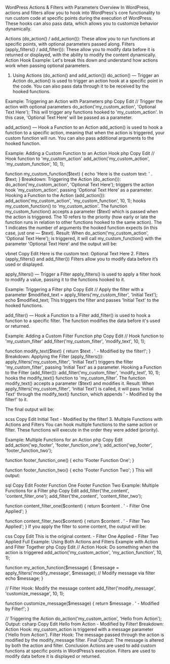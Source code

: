 WordPress Actions & Filters with Parameters
Overview
In WordPress, actions and filters allow you to hook into WordPress's core functionality to run custom code at specific points during the execution of WordPress. These hooks can also pass data, which allows you to customize behavior dynamically.

Actions (do_action() / add_action()): These allow you to run functions at specific points, with optional parameters passed along.
Filters (apply_filters() / add_filter()): These allow you to modify data before it is returned or displayed, with the ability to modify the content dynamically.
Action Hook Example:
Let's break this down and understand how actions work when passing optional parameters.

1. Using Actions (do_action() and add_action())
do_action() — Trigger an Action
do_action() is used to trigger an action hook at a specific point in the code. You can also pass data through it to be received by the hooked functions.

Example: Triggering an Action with Parameters
php
Copy
Edit
// Trigger the action with optional parameters
do_action('my_custom_action', 'Optional Text Here');
This will trigger any functions hooked to 'my_custom_action'. In this case, 'Optional Text Here' will be passed as a parameter.

add_action() — Hook a Function to an Action
add_action() is used to hook a function to a specific action, meaning that when the action is triggered, your custom function will run. You can also pass additional arguments to the hooked function.

Example: Adding a Custom Function to an Action Hook
php
Copy
Edit
// Hook function to 'my_custom_action'
add_action('my_custom_action', 'my_custom_function', 10, 1);

function my_custom_function($text) {
    echo 'Here is the custom text: ' . $text;
}
Breakdown:
Triggering the Action (do_action()):
do_action('my_custom_action', 'Optional Text Here'); triggers the action hook 'my_custom_action', passing 'Optional Text Here' as a parameter.
Hooking a Function to the Action (add_action()):
add_action('my_custom_action', 'my_custom_function', 10, 1); hooks my_custom_function() to 'my_custom_action'.
The function my_custom_function() accepts a parameter ($text) which is passed when the action is triggered.
The 10 refers to the priority (how early or late the function runs in relation to other functions hooked to the same action).
The 1 indicates the number of arguments the hooked function expects (in this case, just one — $text).
Result:
When do_action('my_custom_action', 'Optional Text Here'); is triggered, it will call my_custom_function() with the parameter 'Optional Text Here' and the output will be:

vbnet
Copy
Edit
Here is the custom text: Optional Text Here
2. Filters (apply_filters() and add_filter())
Filters allow you to modify data before it’s used or displayed.

apply_filters() — Trigger a Filter
apply_filters() is used to apply a filter hook to modify a value, passing it to the functions hooked to it.

Example: Triggering a Filter
php
Copy
Edit
// Apply the filter with a parameter
$modified_text = apply_filters('my_custom_filter', 'Initial Text');
echo $modified_text;
This triggers the filter and passes 'Initial Text' to the hooked functions.

add_filter() — Hook a Function to a Filter
add_filter() is used to hook a function to a specific filter. The function modifies the data before it's used or returned.

Example: Adding a Custom Filter Function
php
Copy
Edit
// Hook function to 'my_custom_filter'
add_filter('my_custom_filter', 'modify_text', 10, 1);

function modify_text($text) {
    return $text . ' - Modified by the filter!';
}
Breakdown:
Applying the Filter (apply_filters()):
apply_filters('my_custom_filter', 'Initial Text') triggers the filter 'my_custom_filter', passing 'Initial Text' as a parameter.
Hooking a Function to the Filter (add_filter()):
add_filter('my_custom_filter', 'modify_text', 10, 1); hooks the modify_text() function to 'my_custom_filter'.
The function modify_text() accepts a parameter ($text) and modifies it.
Result:
When apply_filters('my_custom_filter', 'Initial Text') is called, it will pass 'Initial Text' through the modify_text() function, which appends ' - Modified by the filter!' to it.

The final output will be:

scss
Copy
Edit
Initial Text - Modified by the filter!
3. Multiple Functions with Actions and Filters
You can hook multiple functions to the same action or filter. These functions will execute in the order they were added (priority).

Example: Multiple Functions for an Action
php
Copy
Edit
add_action('wp_footer', 'footer_function_one');
add_action('wp_footer', 'footer_function_two');

function footer_function_one() {
    echo 'Footer Function One';
}

function footer_function_two() {
    echo 'Footer Function Two';
}
This will output:

sql
Copy
Edit
Footer Function One
Footer Function Two
Example: Multiple Functions for a Filter
php
Copy
Edit
add_filter('the_content', 'content_filter_one');
add_filter('the_content', 'content_filter_two');

function content_filter_one($content) {
    return $content . ' - Filter One Applied';
}

function content_filter_two($content) {
    return $content . ' - Filter Two Applied';
}
If you apply the filter to some content, the output will be:

css
Copy
Edit
This is the original content. - Filter One Applied - Filter Two Applied
Full Example: Using Both Actions and Filters
Example with Action and Filter Together
php
Copy
Edit
// Action Hook: Do something when the action is triggered
add_action('my_custom_action', 'my_action_function', 10, 1);

function my_action_function($message) {
    $message = apply_filters('modify_message', $message);  // Modify message via filter
    echo $message;
}

// Filter Hook: Modify the message content
add_filter('modify_message', 'customize_message', 10, 1);

function customize_message($message) {
    return $message . ' - Modified by Filter!';
}

// Triggering the Action
do_action('my_custom_action', 'Hello from Action');
Output:
csharp
Copy
Edit
Hello from Action - Modified by Filter!
Breakdown:
Action Hook: my_custom_action is triggered with a message parameter ('Hello from Action').
Filter Hook: The message passed through the action is modified by the modify_message filter.
Final Output: The message is altered by both the action and filter.
Conclusion
Actions are used to add custom functions at specific points in WordPress’s execution.
Filters are used to modify data before it is displayed or returned.